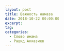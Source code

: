 ```yaml
---
layout: post
title: Важность намаза
date: 2018-10-22 00:00:00
excerpt:
tag:
categories:
  - Слово имама
  - Рашид Акказиев
---
```

